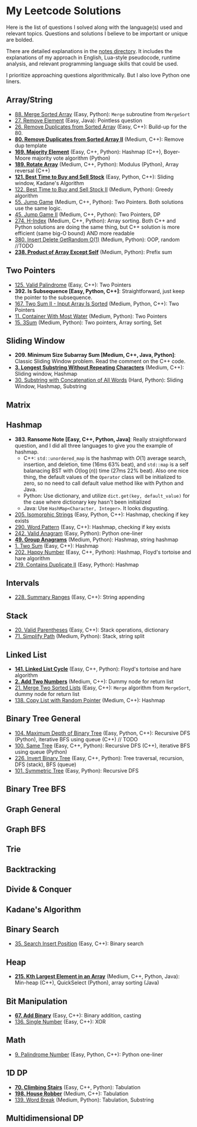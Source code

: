 # My Leetcode Solutions

Here is the list of questions I solved along with the language(s) used and relevant topics.
Questions and solutions I believe to be important or unique are bolded.

There are detailed explanations in the [notes directory](./notes/).
It includes the explanations of my approach in English, Lua-style pseudocode, runtime analysis, and relevant programming language skills that could be used.

I prioritize approaching questions algorithmically.
But I also love Python one liners.

## Array/String

- [88. Merge Sorted Array](./notes/0088-merge-sorted-arr.md) (Easy, Python): `Merge` subroutine from `MergeSort`
- [27. Remove Element](./notes/0027-remove-elem.md) (Easy, Java): Pointless question
- [26. Remove Duplicates from Sorted Array](./notes/0026-remove-dup-from-sorted-arr.md) (Easy, C++): Build-up for the 80.
- [**80. Remove Duplicates from Sorted Array II**](./notes/0080-remove-dup-from-sorted-arr-ii.md) (Medium, C++): Remove dup template
- [**169. Majority Element**](./notes/0169-majority-elem.md) (Easy, C++, Python): Hashmap (C++), Boyer-Moore majority vote algorithm (Python)
- [**189. Rotate Array**](./notes/0189-rotate-arr.md) (Medium, C++, Python): Modulus (Python), Array reversal (C++)
- [**121. Best Time to Buy and Sell Stock**](./notes/0121-best-time-to-buy-and-sell-stock.md) (Easy, Python, C++): Sliding window, Kadane's Algorithm
- [122. Best Time to Buy and Sell Stock II](./notes/0122-best-time-to-buy-and-sell-stock-ii.md) (Medium, Python): Greedy algorithm
- [55. Jump Game](./notes/0055-jump-game.md) (Medium, C++, Python): Two Pointers. Both solutions use the same logic.
- [45. Jump Game II](./notes/0045-jump-game-ii.md) (Medium, C++, Python): Two Pointers, DP
- [274. H-Index](./notes/0274-h-idx.md) (Medium, C++, Python): Array sorting.
    Both C++ and Python solutions are doing the same thing, but C++ solution is more efficient (same big-O bound) AND more readable
- [380. Insert Delete GetRandom O(1)]() (Medium, Python): OOP, random //TODO
- [**238. Product of Array Except Self**](./notes/0238-prod-of-arr-except-self.md) (Medium, Python): Prefix sum

## Two Pointers

- [125. Valid Palindrome](./notes/0125-valid-palindrome.md) (Easy, C++): Two Pointers
- **392. Is Subsequence [Easy, Python, C++]**: Straightforward, just keep the pointer to the subsequence.
- [167. Two Sum II - Input Array Is Sorted](./notes/0167-two-sum-ii-input-arr-is-sorted.md) (Medium, Python, C++): Two Pointers
- [11. Container With Most Water](./notes/0011-container-w-most-water.md) (Medium, Python): Two Pointers
- [15. 3Sum](./notes/0015-3sum.md) (Medium, Python): Two pointers, Array sorting, Set

## Sliding Window

- **209. Minimum Size Subarray Sum [Medium, C++, Java, Python]**: Classic Sliding Window problem. Read the comment on the C++ code.
- [**3. Longest Substring Without Repeating Characters**](./notes/0003-longest-substr-wo-repeating-char.md) (Medium, C++): Sliding window, Hashmap
- [30. Substring with Concatenation of All Words](./notes/0030-substr-w-concate-of-all-words.md) (Hard, Python): Sliding Window, Hashmap, Substring

## Matrix

## Hashmap

- **383. Ransome Note [Easy, C++, Python, Java]**: Really straightforward question, and I did all three languages to give you the example of hashmap.
    - C++: `std::unordered_map` is the hashmap with $O(1)$ average search, insertion, and deletion, time (16ms 63% beat), and `std::map` is a self balanacing BST with $O(\log (n))$ time (27ms 22% beat).
        Also one nice thing, the default values of the `Operator` class will be initialized to zero, so no need to call default value method like with Python and Java.
    - Python: Use dictionary, and utilize `dict.get(key, default_value)` for the case where dictionary key hasn't been initialized
    - Java: Use `HashMap<Character, Integer>`. It looks disgusting.
- [205. Isomorphic Strings](./notes/0205-isomorphic-str.md) (Easy, Python, C++): Hashmap, checking if key exists
- [290. Word Pattern](./notes/0290-word-patt.md) (Easy, C++): Hashmap, checking if key exists
- [242. Valid Anagram](./notes/0242-valid-anagram.md) (Easy, Python): Python one-liner
- [**49. Group Anagrams**](./notes/0049-group-anagrams.md) (Medium, Python): Hashmap, string hashmap
- [1. Two Sum](./notes/0001-two-sum.md) (Easy, C++): Hashmap
- [202. Happy Number](./notes/0202-happy-num.md) (Easy, C++, Python): Hashmap, Floyd's tortoise and hare algorithm
- [219. Contains Duplicate II](./notes/0219-contain-dup-ii.md) (Easy, Python): Hashmap

## Intervals

- [228. Summary Ranges](./notes/0228-summary-ranges.md) (Easy, C++): String appending

## Stack

- [20. Valid Parentheses](./notes/0020-valid-paren.md) (Easy, C++): Stack operations, dictionary
- [71. Simplify Path](./notes/0071-simplify-path.md) (Medium, Python): Stack, string split

## Linked List

- [**141. Linked List Cycle**](./notes/0141-linked-list-cycle.md) (Easy, C++, Python): Floyd's tortoise and hare algorithm
- [**2. Add Two Numbers**](./notes/0002-add-two-nums.md) (Medium, C++): Dummy node for return list
- [21. Merge Two Sorted Lists](./notes/0021-merge-two-sorted-lists.md) (Easy, C++): `Merge` algorithm from `MergeSort`, dummy node for return list
- [138. Copy List with Random Pointer](./notes/0138-cp-list-w-rand-ptr.md) (Medium, C++): Hashmap

## Binary Tree General

- [104. Maximum Depth of Binary Tree](./notes/0104-max-depth-of-binary-tree.md) (Easy, Python, C++): Recursive DFS (Python), iterative BFS using queue (C++) // TODO
- [100. Same Tree](./notes/0100-same-tree.md) (Easy, C++, Python): Recursive DFS (C++), iterative BFS using queue (Python)
- [226. Invert Binary Tree](./notes/0226-invert-binary-tree.md) (Easy, C++, Python): Tree traversal, recursion, DFS (stack), BFS (queue)
- [101. Symmetric Tree](./notes/0101-symmetric-tree.md) (Easy, Python): Recursive DFS

## Binary Tree BFS

## Graph General

## Graph BFS

## Trie

## Backtracking

## Divide & Conquer

## Kadane's Algorithm

## Binary Search

- [35. Search Insert Position](./notes/0035-search-ins-pos.md) (Easy, C++): Binary search

## Heap

- [**215. Kth Largest Element in an Array**](./notes/0215-kth-largest-elem-in-an-arr.md) (Medium, C++, Python, Java): Min-heap (C++), QuickSelect (Python), array sorting (Java)

## Bit Manipulation

- [**67. Add Binary**](./notes/0067-add-binary.md) (Easy, C++): Binary addition, casting
- [136. Single Number](./notes/0136-single-num.md) (Easy, C++): XOR

## Math

- [9. Palindrome Number](./notes/0009-palindrome-num.md) (Easy, Python, C++): Python one-liner

## 1D DP

- [**70. Climbing Stairs**](./notes/0070-climbing-stairs.md) (Easy, C++, Python): Tabulation
- [**198. House Robber**](./notes/0198-house-robber.md) (Medium, C++): Tabulation
- [139. Word Break](./notes/0139-word-break.md) (Medium, Python): Tabulation, Substring

## Multidimensional DP

